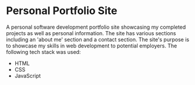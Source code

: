 # Personal Portfolio Site

A personal software development portfolio site showcasing my completed projects as well as personal information. 
The site has various sections including an 'about me' section and a contact section.
The site's purpose is to showcase my skills in web development to potential employers. 
The following tech stack was used:
- HTML
- CSS
- JavaScript




